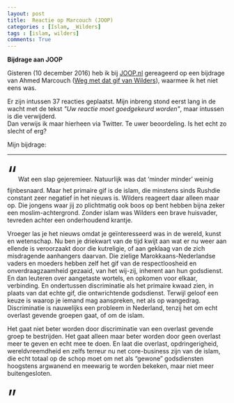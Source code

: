 ```yaml
---
layout: post
title:  Reactie op Marcouch (JOOP)
categories : [Islam, _Wilders]
tags : [islam, wilders]
comments: True
---
```


**Bijdrage aan JOOP** 

Gisteren (10 december 2016) heb ik bij <a href="http://www.joop.nl/" target="_blank">JOOP.nl</a> gereageerd op een bijdrage van Ahmed Marcouch (<a href="http://www.joop.nl/opinies/weg-gif-wilders" target="_blank">Weg met dat gif van Wilders</a>), waarmee ik het niet eens was.

Er zijn intussen 37 reacties geplaatst. Mijn inbreng stond eerst lang in de wacht met de tekst <i>"Uw reactie moet goedgekeurd worden"</i>, maar intussen is die verwijderd.<br>
Dan verwijs ik maar hierheen via Twitter. Te uwer beoordeling. Is het echt zo slecht of erg? 

Mijn bijdrage:
<hr>
<font size="17">&ldquo;</font>
Wat een slap gejeremieer. Natuurlijk was dat ‘minder minder’ weinig fijnbesnaard. Maar het primaire gif is de islam, die minstens sinds Rushdie constant zeer negatief in het nieuws is. Wilders reageert daar alleen maar op. Die jongens waar jij zo plichtmatig ook boos op bent hebben bijna zeker een moslim-achtergrond. Zonder islam was Wilders een brave huisvader, tevreden achter een onderhoudend krantje.

Vroeger las je het nieuws omdat je geïnteresseerd was in de wereld, kunst en wetenschap. Nu ben je driekwart van de tijd kwijt aan wat er nu weer aan ellende is veroorzaakt door die kutreligie, of aan geklaag van de zich misdragende aanhangers daarvan. Die zielige Marokkaans-Nederlandse vaders en moeders hebben zelf het gif van de respectloosheid en onverdraagzaamheid gezaaid, van het wij-zij, inherent aan hun godsdienst. En dan leuteren over aangetaste wortels, en opkomen voor elkaar, verbinding. En ondertussen discriminatie als het primaire kwaad zien, in plaats van dat echte gif, die ontwrichtende godsdienst. Terwijl geloof een keuze is waarop je iemand mag aanspreken, net als op wangedrag. Discriminatie is nauwelijks een probleem in Nederland, tenzij het om echt overlast gevende groepen gaat, of om de islam.

Het gaat niet beter worden door discriminatie van een overlast gevende groep te bestrijden. Het gaat alleen maar beter worden door geen overlast meer te geven en echt mee te doen. En laat die overlast, opdringerigheid, wereldvreemdheid en zelfs terreur nu net core-business zijn van de islam, die echt totaal op de schop moet om net als “gewone” godsdiensten hoogstens argwanend en meewarig te worden bekeken, maar niet meer buitengesloten.  <br><br><font size="20">&rdquo;</font><br>

